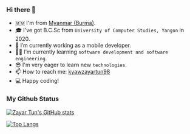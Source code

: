### Hi there 👋

<!-- [![GitHub followers](https://img.shields.io/github/followers/mixin27?style=social)](https://img.shields.io/github/followers/mixin27?style=social) -->

- 🇲🇲 I'm from [Myanmar (Burma)][country].
- 🎓 I've got B.C.Sc from `University of Computer Studies, Yangon` in 2020.
- 🏢 I’m currently working as a mobile developer.
- 👨‍💻 I’m currently learning `software development and software engineering`.
- 😎 I'm very eager to learn new `technologies`.
- 📫 How to reach me: [kyawzayartun98](https://twitter.com/kyawzayartun98)
- 💻 Happy coding!

<!-- [![kyawzayartun](https://github-readme-stats.vercel.app/api/pin/?username=mixin27&theme=blueberry&repo=kyawzayartun)](https://kyawzayartun.vercel.app/) -->

### My Github Status

<!-- https://github.com/anuraghazra/github-readme-stats -->

[![Zayar Tun's GitHub stats](https://github-readme-stats.vercel.app/api?username=mixin27&theme=blueberry&show_icons=true&locale=en)](https://github.com/mixin27)

[![Top Langs](https://github-readme-stats.vercel.app/api/top-langs/?username=mixin27&layout=compact&theme=blueberry)](https://github.com/mixin27)

[country]: https://en.wikipedia.org/wiki/Myanmar
